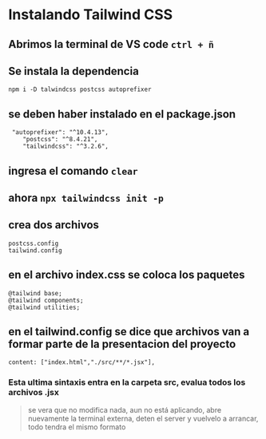 # Instalando Tailwind CSS

## Abrimos la terminal de VS code `ctrl + ñ`

## Se instala la dependencia 
```
npm i -D talwindcss postcss autoprefixer
```

## se deben haber instalado en el package.json
```
 "autoprefixer": "^10.4.13",
    "postcss": "^8.4.21",
    "tailwindcss": "^3.2.6",
```

## ingresa el comando `clear`

## ahora `npx tailwindcss init -p`

## crea dos archivos

```
postcss.config
tailwind.config
```

## en el archivo index.css se coloca los paquetes

```
@tailwind base;
@tailwind components;
@tailwind utilities;
```

## en el tailwind.config se dice que archivos van a formar parte de la presentacion del proyecto
```
content: ["index.html","./src/**/*.jsx"],
```

### Esta ultima sintaxis entra en la carpeta src, evalua todos los archivos .jsx

>se vera que no modifica nada, aun no está aplicando, abre nuevamente la terminal externa, deten el server y vuelvelo a arrancar, todo tendra el mismo formato